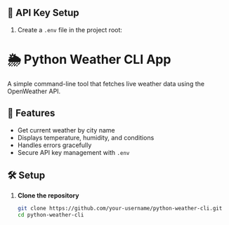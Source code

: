 ## 🔑 API Key Setup
1. Create a `.env` file in the project root:

# 🌦 Python Weather CLI App

A simple command-line tool that fetches live weather data using the OpenWeather API.

## 🚀 Features
- Get current weather by city name
- Displays temperature, humidity, and conditions
- Handles errors gracefully
- Secure API key management with `.env`

## 🛠 Setup

1. **Clone the repository**  
   ```bash
   git clone https://github.com/your-username/python-weather-cli.git
   cd python-weather-cli

